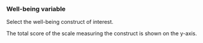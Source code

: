 ### Well-being variable

Select the well-being construct of interest.

The total score of the scale measuring the construct is shown on the y-axis.
